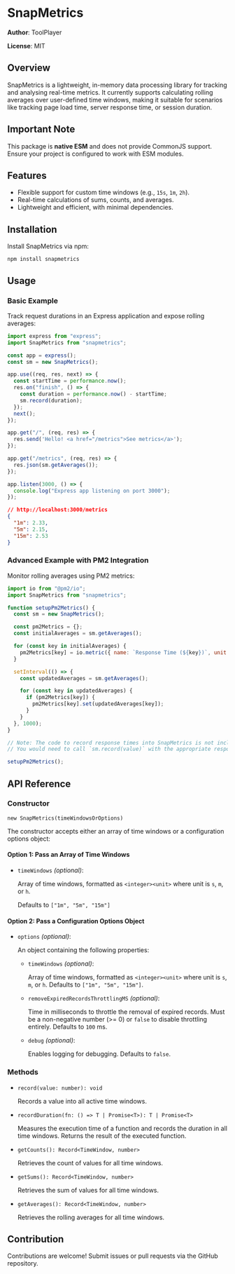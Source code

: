# SnapMetrics

**Author**: ToolPlayer

**License**: MIT

## Overview

SnapMetrics is a lightweight, in-memory data processing library for tracking and analysing real-time metrics. It currently supports calculating rolling averages over user-defined time windows, making it suitable for scenarios like tracking page load time, server response time, or session duration.

## Important Note

This package is **native ESM** and does not provide CommonJS support. Ensure your project is configured to work with ESM modules.

## Features

- Flexible support for custom time windows (e.g., `15s`, `1m`, `2h`).
- Real-time calculations of sums, counts, and averages.
- Lightweight and efficient, with minimal dependencies.

## Installation

Install SnapMetrics via npm:

```
npm install snapmetrics
```

## Usage

### Basic Example

Track request durations in an Express application and expose rolling averages:

```js
import express from "express";
import SnapMetrics from "snapmetrics";

const app = express();
const sm = new SnapMetrics();

app.use((req, res, next) => {
  const startTime = performance.now();
  res.on("finish", () => {
    const duration = performance.now() - startTime;
    sm.record(duration);
  });
  next();
});

app.get("/", (req, res) => {
  res.send('Hello! <a href="/metrics">See metrics</a>');
});

app.get("/metrics", (req, res) => {
  res.json(sm.getAverages());
});

app.listen(3000, () => {
  console.log("Express app listening on port 3000");
});
```

```json
// http://localhost:3000/metrics
{
  "1m": 2.33,
  "5m": 2.15,
  "15m": 2.53
}
```

### Advanced Example with PM2 Integration

Monitor rolling averages using PM2 metrics:

```js
import io from "@pm2/io";
import SnapMetrics from "snapmetrics";

function setupPm2Metrics() {
  const sm = new SnapMetrics();

  const pm2Metrics = {};
  const initialAverages = sm.getAverages();

  for (const key in initialAverages) {
    pm2Metrics[key] = io.metric({ name: `Response Time (${key})`, unit: "ms" });
  }

  setInterval(() => {
    const updatedAverages = sm.getAverages();

    for (const key in updatedAverages) {
      if (pm2Metrics[key]) {
        pm2Metrics[key].set(updatedAverages[key]);
      }
    }
  }, 1000);
}

// Note: The code to record response times into SnapMetrics is not included here.
// You would need to call `sm.record(value)` with the appropriate response time elsewhere in your application.

setupPm2Metrics();
```

## API Reference

### Constructor

```
new SnapMetrics(timeWindowsOrOptions)
```

The constructor accepts either an array of time windows or a configuration options object:

#### Option 1: Pass an Array of Time Windows

- `timeWindows` _(optional)_:

  Array of time windows, formatted as `<integer><unit>` where unit is `s`, `m`, or `h`.

  Defaults to `["1m", "5m", "15m"]`

#### Option 2: Pass a Configuration Options Object

- `options` _(optional)_:

  An object containing the following properties:

  - `timeWindows` _(optional)_:

    Array of time windows, formatted as `<integer><unit>` where unit is `s`, `m`, or `h`. Defaults to `["1m", "5m", "15m"]`.

  - `removeExpiredRecordsThrottlingMS` _(optional)_:

    Time in milliseconds to throttle the removal of expired records. Must be a non-negative number (>= 0) or `false` to disable throttling entirely. Defaults to `100` ms.

  - `debug` _(optional)_:

    Enables logging for debugging. Defaults to `false`.

### Methods

- `record(value: number): void`

  Records a value into all active time windows.

- `recordDuration(fn: () => T | Promise<T>): T | Promise<T>`

  Measures the execution time of a function and records the duration in all time windows. Returns the result of the executed function.

- `getCounts(): Record<TimeWindow, number>`

  Retrieves the count of values for all time windows.

- `getSums(): Record<TimeWindow, number>`

  Retrieves the sum of values for all time windows.

- `getAverages(): Record<TimeWindow, number>`

  Retrieves the rolling averages for all time windows.

## Contribution

Contributions are welcome! Submit issues or pull requests via the GitHub repository.
